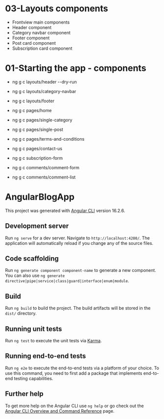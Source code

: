 # 03-Layouts components
- Frontview main components
- Header component
- Category navbar component
- Footer component
- Post card component
- Subscription card component

# 01-Starting the app - components
- ng g c layouts/header --dry-run
- ng g c layouts/category-navbar
- ng g c layouts/footer

- ng g c pages/home
- ng g c pages/single-category
- ng g c pages/single-post
- ng g c pages/terms-and-conditions
- ng g c pages/contact-us

- ng g c subscription-form

- ng g c comments/comment-form
- ng g c comments/comment-list

# AngularBlogApp

This project was generated with [Angular CLI](https://github.com/angular/angular-cli) version 16.2.6.

## Development server

Run `ng serve` for a dev server. Navigate to `http://localhost:4200/`. The application will automatically reload if you change any of the source files.

## Code scaffolding

Run `ng generate component component-name` to generate a new component. You can also use `ng generate directive|pipe|service|class|guard|interface|enum|module`.

## Build

Run `ng build` to build the project. The build artifacts will be stored in the `dist/` directory.

## Running unit tests

Run `ng test` to execute the unit tests via [Karma](https://karma-runner.github.io).

## Running end-to-end tests

Run `ng e2e` to execute the end-to-end tests via a platform of your choice. To use this command, you need to first add a package that implements end-to-end testing capabilities.

## Further help

To get more help on the Angular CLI use `ng help` or go check out the [Angular CLI Overview and Command Reference](https://angular.io/cli) page.
